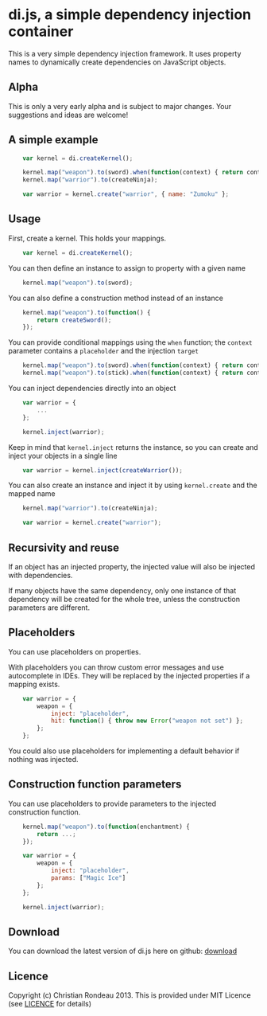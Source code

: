 ﻿di.js, a simple dependency injection container
==============================================

This is a very simple dependency injection framework. It uses property names to dynamically create dependencies on JavaScript objects.

Alpha
-----

This is only a very early alpha and is subject to major changes. Your suggestions and ideas are welcome!

A simple example
-----

```javascript
    var kernel = di.createKernel();

	kernel.map("weapon").to(sword).when(function(context) { return context.target.strength > 10 });
	kernel.map("warrior").to(createNinja);

	var warrior = kernel.create("warrior", { name: "Zumoku" };
```

Usage
-----

First, create a kernel. This holds your mappings.

```javascript
    var kernel = di.createKernel();
```

You can then define an instance to assign to property with a given name

```javascript
    kernel.map("weapon").to(sword);
```

You can also define a construction method instead of an instance

```javascript
    kernel.map("weapon").to(function() {
		return createSword();
	});
```

You can provide conditional mappings using the `when` function; the `context` parameter contains a `placeholder` and the injection `target`

```javascript
    kernel.map("weapon").to(sword).when(function(context) { return context.target.strength >= 10 });
	kernel.map("weapon").to(stick).when(function(context) { return context.target.strength < 10 });
```

You can inject dependencies directly into an object

```javascript
	var warrior = {
		...
	};

    kernel.inject(warrior);
```

Keep in mind that `kernel.inject` returns the instance, so you can create and inject your objects in a single line

```javascript
	var warrior = kernel.inject(createWarrior());
```

You can also create an instance and inject it by using `kernel.create` and the mapped name

```javascript
	kernel.map("warrior").to(createNinja);

	var warrior = kernel.create("warrior");
```

Recursivity and reuse
---------------------

If an object has an injected property, the injected value will also be injected with dependencies.

If many objects have the same dependency, only one instance of that dependency will be created for the whole tree, unless the construction parameters are different.

Placeholders
---------------------

You can use placeholders on properties.

With placeholders you can throw custom error messages and use autocomplete in IDEs. They will be replaced by the injected properties if a mapping exists.

```javascript
	var warrior = {
		weapon = {
			inject: "placeholder",
			hit: function() { throw new Error("weapon not set") };
		};
	};
```

You could also use placeholders for implementing a default behavior if nothing was injected.

Construction function parameters
--------------------------------

You can use placeholders to provide parameters to the injected construction function.

```javascript
	kernel.map("weapon").to(function(enchantment) {
		return ...;
	});

	var warrior = {
		weapon = {
			inject: "placeholder",
			params: ["Magic Ice"]
		};
	};

	kernel.inject(warrior);
```

Download
--------

You can download the latest version of di.js here on github: [download](https://raw.github.com/christianrondeau/di.js/master/di/di.js)

Licence
-------

Copyright (c) Christian Rondeau 2013. This is provided under MIT Licence (see [LICENCE](https://github.com/christianrondeau/di.js/blob/master/LICENCE) for details)